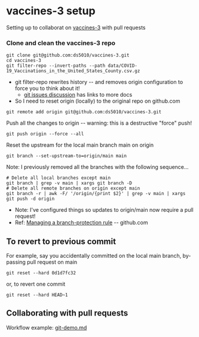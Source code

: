 
# vaccines-3 setup

Setting up to collaborat on [vaccines-3](https://github.com/ds5010/vaccines-3) with pull requests

### Clone and clean the vaccines-3 repo

```
git clone git@github.com:ds5010/vaccines-3.git
cd vaccines-3
git filter-repo --invert-paths --path data/COVID-19_Vaccinations_in_the_United_States_County.csv.gz
```
* git filter-repo rewrites history -- and removes origin configuration to force you to think about it!
  * [git issues discussion](https://github.com/newren/git-filter-repo/issues/46) has links to more docs
* So I need to reset origin (locally) to the original repo on github.com
```
git remote add origin git@github.com:ds5010/vaccines-3.git
```
Push all the changes to origin -- warning: this is a destructive "force" push!
```
git push origin --force --all
```
Reset the upstream for the local main branch main on origin
```
git branch --set-upstream-to=origin/main main
```
Note: I previously removed all the branches with the following sequence...
```
# Delete all local branches except main
git branch | grep -v main | xargs git branch -D
# Delete all remote branches on origin except main
git branch -r | awk -F/ '/origin/{print $2}' | grep -v main | xargs git push -d origin
```
* Note: I've configured things so updates to origin/main now require a pull request!
* Ref: [Managing a branch-protection rule](https://docs.github.com/en/repositories/configuring-branches-and-merges-in-your-repository/defining-the-mergeability-of-pull-requests/managing-a-branch-protection-rule) -- github.com

## To revert to previous commit

For example, say you accidentally committed on the local main branch, by-passing pull request on main
```
git reset --hard 0d1d7fc32
```
or, to revert one commit
```
git reset --hard HEAD~1
```

## Collaborating with pull requests

Workflow example: [git-demo.md](https://github.com/ds5010/spring-2023/blob/main/git-branch.md)
